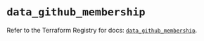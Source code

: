 # `data_github_membership`

Refer to the Terraform Registry for docs: [`data_github_membership`](https://registry.terraform.io/providers/integrations/github/6.2.2/docs/data-sources/membership).
